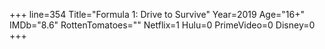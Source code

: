 +++
line=354
Title="Formula 1: Drive to Survive"
Year=2019
Age="16+"
IMDb="8.6"
RottenTomatoes=""
Netflix=1
Hulu=0
PrimeVideo=0
Disney=0
+++

